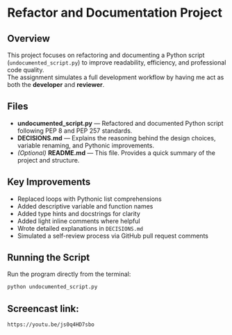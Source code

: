 # Refactor and Documentation Project

## Overview
This project focuses on refactoring and documenting a Python script (`undocumented_script.py`) to improve readability, efficiency, and professional code quality.  
The assignment simulates a full development workflow by having me act as both the **developer** and **reviewer**.

## Files
- **undocumented_script.py** — Refactored and documented Python script following PEP 8 and PEP 257 standards.  
- **DECISIONS.md** — Explains the reasoning behind the design choices, variable renaming, and Pythonic improvements.  
- *(Optional)* **README.md** — This file. Provides a quick summary of the project and structure.

## Key Improvements
- Replaced loops with Pythonic list comprehensions  
- Added descriptive variable and function names  
- Added type hints and docstrings for clarity  
- Added light inline comments where helpful  
- Wrote detailed explanations in `DECISIONS.md`  
- Simulated a self-review process via GitHub pull request comments  

## Running the Script
Run the program directly from the terminal:
```bash
python undocumented_script.py
```

## Screencast link: 

```bash
https://youtu.be/js0q4HD7sbo
```
